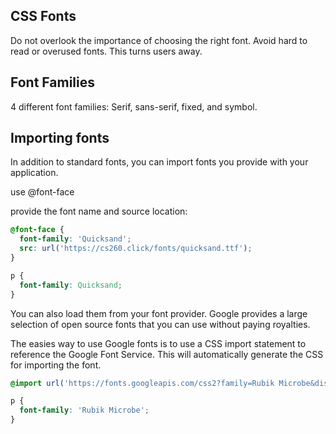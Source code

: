 ## CSS Fonts
Do not overlook the importance of choosing the right font. 
Avoid hard to read or overused fonts. This turns users away. 

## Font Families
4 different font families:
Serif, sans-serif, fixed, and symbol.

## Importing fonts
In addition to standard fonts, you can import fonts you provide with your application. 

use @font-face

provide the font name and source location:

```css
@font-face {
  font-family: 'Quicksand';
  src: url('https://cs260.click/fonts/quicksand.ttf');
}

p {
  font-family: Quicksand;
}
```

You can also load them from your font provider. Google provides a large selection of open source fonts that you can use without paying royalties. 

The easies way to use Google fonts is to use a CSS import statement to reference the Google Font Service. This will automatically generate the CSS for importing the font.

```css
@import url('https://fonts.googleapis.com/css2?family=Rubik Microbe&display=swap');

p {
  font-family: 'Rubik Microbe';
}
```